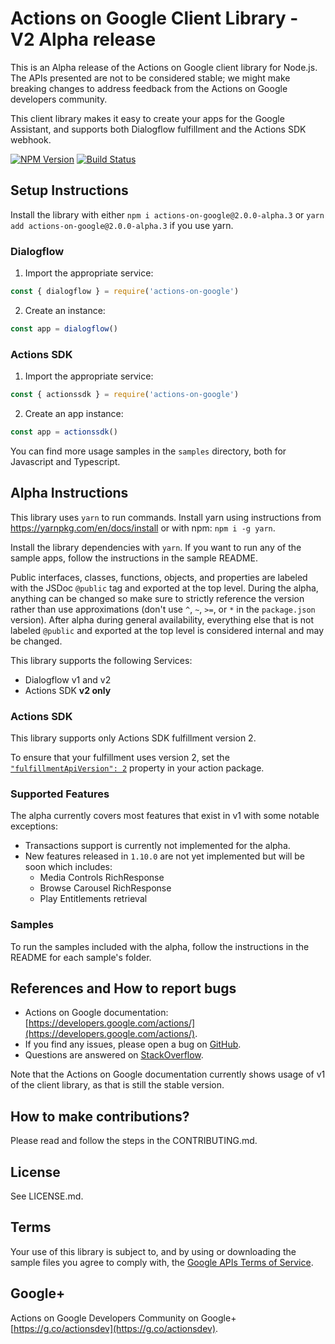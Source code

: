 # Actions on Google Client Library - V2 Alpha release
This is an Alpha release of the Actions on Google client library for Node.js.
The APIs presented are not to be considered stable; we might make breaking changes
to address feedback from the Actions on Google developers community.

This client library makes it easy to create your apps for the Google Assistant, and
supports both Dialogflow fulfillment and the Actions SDK webhook.

[![NPM Version](https://img.shields.io/npm/v/actions-on-google/alpha.svg)](https://www.npmjs.org/package/actions-on-google)
[![Build Status](https://travis-ci.org/actions-on-google/actions-on-google-nodejs.svg?branch=v2.0.0-alpha)](https://travis-ci.org/actions-on-google/actions-on-google-nodejs)

## Setup Instructions

Install the library with either `npm i actions-on-google@2.0.0-alpha.3` or `yarn add actions-on-google@2.0.0-alpha.3` if you use yarn.

### Dialogflow
 1. Import the appropriate service:

```javascript
const { dialogflow } = require('actions-on-google')
```

 2. Create an instance:

```javascript
const app = dialogflow()
```

### Actions SDK
 1. Import the appropriate service:

```javascript
const { actionssdk } = require('actions-on-google')
```

 2. Create an app instance:

```javascript
const app = actionssdk()
```

You can find more usage samples in the `samples` directory, both for Javascript and Typescript.

## Alpha Instructions
This library uses `yarn` to run commands. Install yarn using instructions from https://yarnpkg.com/en/docs/install or with npm: `npm i -g yarn`.

Install the library dependencies with `yarn`. If you want to run any of the sample apps, follow the instructions in the sample README.

Public interfaces, classes, functions, objects, and properties are labeled with the JSDoc `@public` tag and exported at the top level. During the alpha, anything can be changed so make sure to strictly reference the version rather than use approximations (don't use `^`, `~`, `>=`, or `*` in the `package.json` version). After alpha during general availability, everything else that is not labeled `@public` and exported at the top level is considered internal and may be changed.

This library supports the following Services:
* Dialogflow v1 and v2
* Actions SDK **v2 only**

### Actions SDK
This library supports only Actions SDK fulfillment version 2.

To ensure that your fulfillment uses version 2, set the [`"fulfillmentApiVersion": 2`](https://github.com/actions-on-google/actionssdk-eliza-nodejs/blob/a44a1b0ef0026ce2b0e525ce38bebbf8540ce344/eliza.json#L41) property in your action package.

### Supported Features
The alpha currently covers most features that exist in v1 with some notable exceptions:
* Transactions support is currently not implemented for the alpha.
* New features released in `1.10.0` are not yet implemented but will be soon which includes:
  * Media Controls RichResponse
  * Browse Carousel RichResponse
  * Play Entitlements retrieval

### Samples
To run the samples included with the alpha, follow the instructions in the README for each sample's folder.

## References and How to report bugs
* Actions on Google documentation: [https://developers.google.com/actions/](https://developers.google.com/actions/).
* If you find any issues, please open a bug on [GitHub](https://github.com/actions-on-google/actions-on-google-nodejs).
* Questions are answered on [StackOverflow](https://stackoverflow.com/questions/tagged/actions-on-google).

Note that the Actions on Google documentation currently shows usage of v1 of the client library, as that is still the stable version. 

## How to make contributions?
Please read and follow the steps in the CONTRIBUTING.md.

## License
See LICENSE.md.

## Terms
Your use of this library is subject to, and by using or downloading the sample files you agree to comply with, the [Google APIs Terms of Service](https://developers.google.com/terms/).

## Google+
Actions on Google Developers Community on Google+ [https://g.co/actionsdev](https://g.co/actionsdev).
